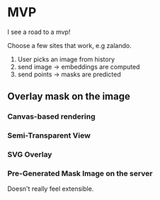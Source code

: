 # MVP

I see a road to a mvp!

Choose a few sites that work, e.g zalando.

1. User picks an image from history
2. send image -> embeddings are computed
3. send points -> masks are predicted

## Overlay mask on the image

### Canvas-based rendering

### Semi-Transparent View

### SVG Overlay

### Pre-Generated Mask Image on the server

Doesn't really feel extensible.
